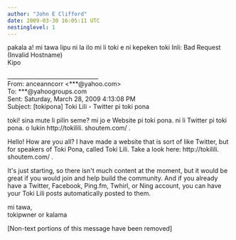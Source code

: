 ```yaml
---
author: "John E Clifford"
date: 2009-03-30 16:05:11 UTC
nestinglevel: 1
---
```

pakala a! mi tawa lipu ni la ilo mi li toki e ni kepeken toki Inli: Bad Request (Invalid Hostname)  
Kipo  
  
  
  
  
\_\_\_\_\_\_\_\_\_\_\_\_\_\_\_\_\_\_\_\_\_\_\_\_\_\_\_\_\_\_\_\_  
From: anceanncorr <\*\*\*@yahoo.com>  
To: \*\*\*@yahoogroups.com  
Sent: Saturday, March 28, 2009 4:13:08 PM  
Subject: \[tokipona\] Toki Lili - Twitter pi toki pona  
  
  
toki! sina mute li pilin seme? mi jo e Website pi toki pona. ni li Twitter pi toki pona. o lukin http://tokilili. shoutem.com/ .  
  
Hello! How are you all? I have made a website that is sort of like Twitter, but for speakers of Toki Pona, called Toki Lili. Take a look here: http://tokilili. shoutem.com/ .  
  
It's just starting, so there isn't much content at the moment, but it would be great if you would join and help build the community. And if you already have a Twitter, Facebook, Ping.fm, Twhirl, or Ning account, you can have your Toki Lili posts automatically posted to them.  
  
mi tawa,  
tokipwner or kalama  
  
  
  
  
  
  
  
\[Non-text portions of this message have been removed\]